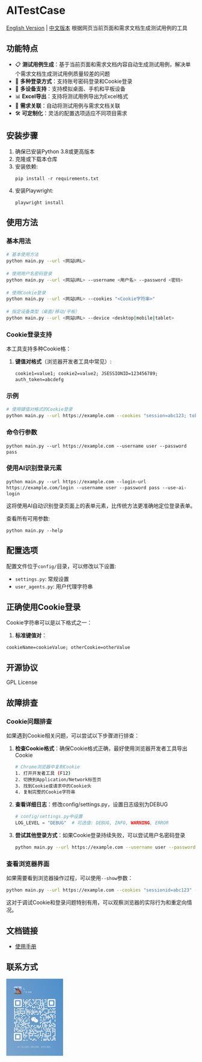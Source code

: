# AITestCase
[English Version](doc/README_EN.md) | [中文版本](doc/README_CN.md)
根据网页当前页面和需求文档生成测试用例的工具

## 功能特点

- 📋 **测试用例生成**：基于当前页面和需求文档内容自动生成测试用例，解决单个需求文档生成测试用例质量较差的问题
- 🔐 **多种登录方式**：支持账号密码登录和Cookie登录
- 📱 **多设备支持**：支持模拟桌面、手机和平板设备
- 📊 **Excel导出**：支持将测试用例导出为Excel格式
- 📝 **需求关联**：自动将测试用例与需求文档关联
- 🛠️ **可定制化**：灵活的配置选项适应不同项目需求

## 安装步骤

1. 确保已安装Python 3.8或更高版本
2. 克隆或下载本仓库
3. 安装依赖:
   ```
   pip install -r requirements.txt
   ```
4. 安装Playwright:
   ```
   playwright install
   ```

## 使用方法

### 基本用法

```bash
# 基本使用方法
python main.py --url <网站URL>

# 使用用户名密码登录
python main.py --url <网站URL> --username <用户名> --password <密码>

# 使用Cookie登录
python main.py --url <网站URL> --cookies "<Cookie字符串>"

# 指定设备类型（桌面/移动/平板）
python main.py --url <网站URL> --device <desktop|mobile|tablet>
```

### Cookie登录支持

本工具支持多种Cookie格：

1. **键值对格式**（浏览器开发者工具中常见）:
   ```
   cookie1=value1; cookie2=value2; JSESSIONID=123456789; auth_token=abcdefg
   ```



### 示例

```bash
# 使用键值对格式的Cookie登录
python main.py --url https://example.com --cookies "session=abc123; token=xyz789"

```

### 命令行参数

```
python main.py --url https://example.com --username user --password pass
```

### 使用AI识别登录元素

```
python main.py --url https://example.com --login-url https://example.com/login --username user --password pass --use-ai-login
```

这将使用AI自动识别登录页面上的表单元素，比传统方法更准确地定位登录表单。

查看所有可用参数:

```
python main.py --help
```

## 配置选项

配置文件位于`config/`目录，可以修改以下设置:

- `settings.py`: 常规设置
- `user_agents.py`: 用户代理字符串

## 正确使用Cookie登录

Cookie字符串可以是以下格式之一：

1. **标准键值对**：
```
cookieName=cookieValue; otherCookie=otherValue
```


## 开源协议

   GPL License 

## 故障排查

### Cookie问题排查

如果遇到Cookie相关问题，可以尝试以下步骤进行排查：

1. **检查Cookie格式**：确保Cookie格式正确，最好使用浏览器开发者工具导出Cookie
   ```bash
   # Chrome浏览器中复制Cookie
   1. 打开开发者工具 (F12)
   2. 切换到Application/Network标签页
   3. 找到Cookie或请求中的Cookie头
   4. 复制完整的Cookie字符串
   ```

2. **查看详细日志**：修改config/settings.py，设置日志级别为DEBUG
   ```python
   # config/settings.py中设置
   LOG_LEVEL = "DEBUG"  # 可选值: DEBUG, INFO, WARNING, ERROR
   ```

3. **尝试其他登录方式**：如果Cookie登录持续失败，可以尝试用户名密码登录
   ```bash
   python main.py --url https://example.com --username user --password pass
   ```

### 查看浏览器界面

如果需要看到浏览器操作过程，可以使用`--show`参数：

```bash
python main.py --url https://example.com --cookies "sessionid=abc123" --show true
```

这对于调试Cookie和登录问题特别有用，可以观察浏览器的实际行为和重定向情况。 
## 文档链接

- [使用手册](doc/USAGE.md)

## 联系方式

<img src="contact.jpg" alt="Contact QR Code" style="width: 30%; height: auto;">